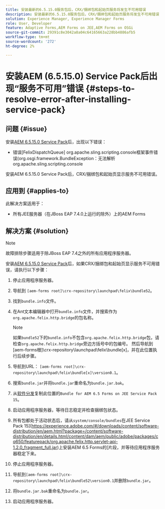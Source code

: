 ```yaml
---
title: 安装最新的6.5.15.0服务包后，CRX/捆绑包和起始页服务将发生不可用错误
description: 安装最新的6.5.15.0服务包后，CRX/捆绑包和起始页服务将发生不可用错误
solution: Experience Manager, Experience Manager Forms
role: User, Developer
feature: Adaptive Forms,AEM Forms on JEE,AEM Forms on OSGi
source-git-commit: 29391c8e3042a8a04c64165663a228bb4886afb5
workflow-type: tm+mt
source-wordcount: '272'
ht-degree: 2%

---
```


# 安装AEM (6.5.15.0) Service Pack后出现“服务不可用”错误 {#steps-to-resolve-error-after-installing-service-pack}

## 问题 {#issue}

安装[AEM 6.5.15.0 Service Pack](https://experience.adobe.com/#/downloads/content/software-distribution/en/aem.html?package=/content/software-distribution/en/details.html/content/dam/aem/public/adobe/packages/cq650/servicepack/aem-service-pkg-6.5.15.0.zip)后，出现以下错误：
* 错误[FelixDispatchQueue] org.apache.sling.scripting.console框架事件错误(org.osgi.framework.BundleException：无法解析org.apache.sling.scripting.console

安装AEM 6.5.15.0 Service Pack后，CRX/捆绑包和起始页显示服务不可用错误。

## 应用到 {#applies-to}

此解决方案适用于：
* 所有JEE服务器（在JBoss EAP 7.4.0上运行的除外）上的AEM Forms

## 解决方案 {#solution}

>[!NOTE]
>
>故障排除步骤适用于除JBoss EAP 7.4之外的所有应用程序服务器。

安装[AEM 6.5.15.0 Service Pack](https://experience.adobe.com/#/downloads/content/software-distribution/en/aem.html?package=/content/software-distribution/en/details.html/content/dam/aem/public/adobe/packages/cq650/servicepack/aem-service-pkg-6.5.15.0.zip)后，如果CRX/捆绑包和起始页显示服务不可用错误，请执行以下步骤：

1. 停止应用程序服务器。
1. 导航到 `[aem-forms root]\crx-repository\launchpad\felix\bundle52`。
1. 找到`bundle.info`文件。
1. 在Ant文本编辑器中打开`bundle.info`文件，并搜索作为`org.apache.felix.http.bridge`的包名称。

   >[!NOTE]
   >
   >如果`bundle52`下的`bundle.info`不包含`org.apache.felix.http.bridge`包，请检查`org.apache.felix.http.bridge`旁边方括号中的包编号。 然后导航到[aem-forms根]\crx-repository\launchpad\felix\bundle[x]，并在此位置执行后续步骤。

1. 导航到URL： `[aem-forms root]\crx-repository\launchpad\felix\bundle[x]\version0.1`。
1. 搜索`bundle.jar`并将`bundle.jar`重命名为`bundle.jar.bak`。
1. 从[软件分发](https://experience.adobe.com/#/downloads/content/software-distribution/en/aem.html?package=/content/software-distribution/en/details.html/content/dam/aem/public/adobe/packages/cq650/featurepack/bundle.jar)复制此位置的`Bundle for AEM 6.5 Forms on JEE Service Pack 15`。
1. 启动应用程序服务器，等待日志稳定并检查捆绑包状态。
1. 所有包都处于活动状态后，请从`system/console/bundles`在JEE Service Pack 15](https://experience.adobe.com/#/downloads/content/software-distribution/en/aem.html?package=/content/software-distribution/en/details.html/content/dam/aem/public/adobe/packages/cq650/featurepack/org.apache.felix.http.servlet-api-1.2.0_fragment_full.jar)上安装AEM 6.5 Forms的[片段，并等待应用程序服务器稳定下来。
1. 停止应用程序服务器。
1. 导航到`[aem-forms root]\crx-repository\launchpad\felix\bundle52\version0.1`并删除`bundle.jar`。
1. 将`bundle.jar.bak`重命名为`bundle.jar`。
1. 启动应用程序服务器。
